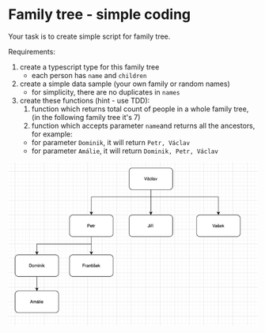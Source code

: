 # Family tree - simple coding

Your task is to create simple script for family tree.

Requirements:
1) create a typescript type for this family tree
   - each person has `name` and `children`
2) create a simple data sample (your own family or random names)
    - for simplicity, there are no duplicates in `names`
3) create these functions (hint - use TDD): 
   1) function which returns total count of people in a whole family tree, (in the following family tree it's 7)
   2) function which accepts parameter `name`and returns all the ancestors, for example: 
     - for parameter `Dominik`, it will return `Petr, Václav`
     - for parameter `Amálie`, it will return `Dominik, Petr, Václav`

![img.png](family-tree.png)